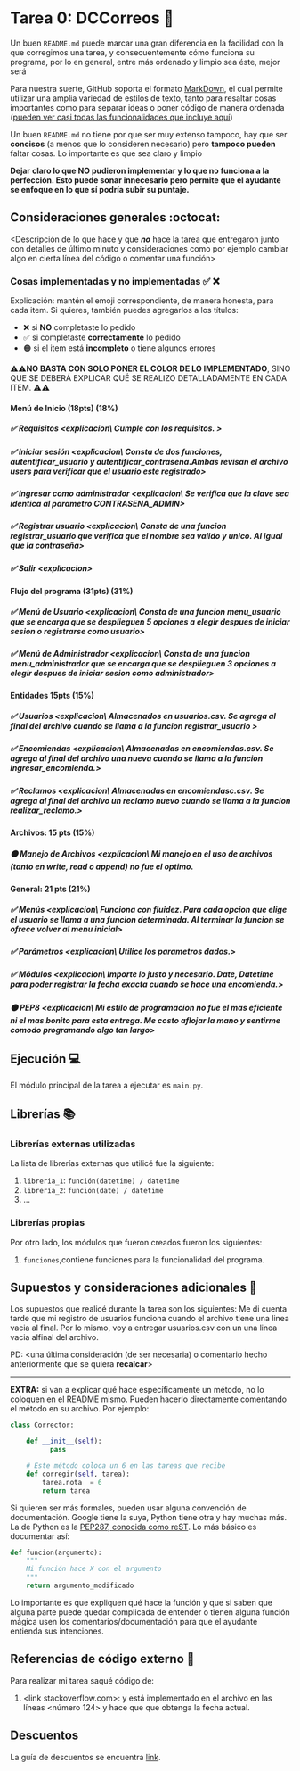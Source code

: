 # Tarea 0: DCCorreos :school_satchel:


Un buen ```README.md``` puede marcar una gran diferencia en la facilidad con la que corregimos una tarea, y consecuentemente cómo funciona su programa, por lo en general, entre más ordenado y limpio sea éste, mejor será 

Para nuestra suerte, GitHub soporta el formato [MarkDown](https://es.wikipedia.org/wiki/Markdown), el cual permite utilizar una amplia variedad de estilos de texto, tanto para resaltar cosas importantes como para separar ideas o poner código de manera ordenada ([pueden ver casi todas las funcionalidades que incluye aquí](https://github.com/adam-p/markdown-here/wiki/Markdown-Cheatsheet))

Un buen ```README.md``` no tiene por que ser muy extenso tampoco, hay que ser **concisos** (a menos que lo consideren necesario) pero **tampoco pueden** faltar cosas. Lo importante es que sea claro y limpio 

**Dejar claro lo que NO pudieron implementar y lo que no funciona a la perfección. Esto puede sonar innecesario pero permite que el ayudante se enfoque en lo que sí podría subir su puntaje.**

## Consideraciones generales :octocat:

<Descripción de lo que hace y que **_no_** hace la tarea que entregaron junto
con detalles de último minuto y consideraciones como por ejemplo cambiar algo
en cierta línea del código o comentar una función>

### Cosas implementadas y no implementadas :white_check_mark: :x:

Explicación: mantén el emoji correspondiente, de manera honesta, para cada item. Si quieres, también puedes agregarlos a los títulos:
- ❌ si **NO** completaste lo pedido
- ✅ si completaste **correctamente** lo pedido
- 🟠 si el item está **incompleto** o tiene algunos errores

**⚠️⚠️NO BASTA CON SOLO PONER EL COLOR DE LO IMPLEMENTADO**,
SINO QUE SE DEBERÁ EXPLICAR QUÉ SE REALIZO DETALLADAMENTE EN CADA ITEM.
⚠️⚠️
#### Menú de Inicio (18pts) (18%)
##### ✅ Requisitos <explicacion\ Cumple con los requisitos. >
##### ✅ Iniciar sesión <explicacion\ Consta de dos funciones, autentificar_usuario y autentificar_contrasena.Ambas revisan el archivo users para verificar que el usuario este registrado>
##### ✅ Ingresar como administrador <explicacion\ Se verifica que la clave sea identica al parametro CONTRASENA_ADMIN>
##### ✅ Registrar usuario <explicacion\ Consta de una funcion registrar_usuario que verifica que el nombre sea valido y unico. Al igual que la contraseña>
##### ✅ Salir <explicacion\>
#### Flujo del programa (31pts) (31%) 
##### ✅ Menú de Usuario <explicacion\ Consta de una funcion menu_usuario que se encarga que se desplieguen 5 opciones a elegir despues de iniciar sesion o registrarse como usuario>
##### ✅ Menú de Administrador <explicacion\ Consta de una funcion menu_administrador que se encarga que se desplieguen 3 opciones a elegir despues de iniciar sesion como administrador>
#### Entidades 15pts (15%)
##### ✅ Usuarios <explicacion\ Almacenados en usuarios.csv. Se agrega al final del archivo cuando se llama a la funcion registrar_usuario >
##### ✅ Encomiendas <explicacion\ Almacenadas en encomiendas.csv. Se agrega al final del archivo una nueva cuando se llama a la funcion ingresar_encomienda.>
##### ✅ Reclamos <explicacion\ Almacenadas en encomiendasc.csv. Se agrega al final del archivo un reclamo nuevo cuando se llama a la funcion realizar_reclamo.>
#### Archivos: 15 pts (15%)
##### 🟠 Manejo de Archivos <explicacion\ Mi manejo en el uso de archivos (tanto en write, read o append) no fue el optimo.
>
#### General: 21 pts (21%)
##### ✅ Menús <explicacion\ Funciona con fluidez. Para cada opcion que elige el usuario se llama a una funcion determinada. Al terminar la funcion se ofrece volver al menu inicial>
##### ✅ Parámetros <explicacion\ Utilice los parametros dados.>
##### ✅ Módulos <explicacion\ Importe lo justo y necesario. Date, Datetime para poder registrar la fecha exacta cuando se hace una encomienda.>
##### 🟠 PEP8 <explicacion\ Mi estilo de programacion no fue el mas eficiente ni el mas bonito para esta entrega. Me costo aflojar la mano y sentirme comodo programando algo tan largo>
## Ejecución :computer:
El módulo principal de la tarea a ejecutar es  ```main.py```. 

## Librerías :books:
### Librerías externas utilizadas
La lista de librerías externas que utilicé fue la siguiente:

1. ```libreria_1```: ```función(datetime) / datetime```
2. ```librería_2```: ```función(date) / datetime``` 
3. ...

### Librerías propias
Por otro lado, los módulos que fueron creados fueron los siguientes:

1. ```funciones```,contiene funciones para la funcionalidad del programa.

## Supuestos y consideraciones adicionales :thinking:
Los supuestos que realicé durante la tarea son los siguientes:
Me di cuenta tarde que mi registro de usuarios funciona cuando el archivo tiene una linea vacia al final. Por lo mismo, voy a entregar usuarios.csv con un una linea vacia alfinal del archivo.


PD: <una última consideración (de ser necesaria) o comentario hecho anteriormente que se quiera **recalcar**>


-------


**EXTRA:** si van a explicar qué hace específicamente un método, no lo coloquen en el README mismo. Pueden hacerlo directamente comentando el método en su archivo. Por ejemplo:

```python
class Corrector:

    def __init__(self):
          pass

    # Este método coloca un 6 en las tareas que recibe
    def corregir(self, tarea):
        tarea.nota  = 6
        return tarea
```

Si quieren ser más formales, pueden usar alguna convención de documentación. Google tiene la suya, Python tiene otra y hay muchas más. La de Python es la [PEP287, conocida como reST](https://www.python.org/dev/peps/pep-0287/). Lo más básico es documentar así:

```python
def funcion(argumento):
    """
    Mi función hace X con el argumento
    """
    return argumento_modificado
```
Lo importante es que expliquen qué hace la función y que si saben que alguna parte puede quedar complicada de entender o tienen alguna función mágica usen los comentarios/documentación para que el ayudante entienda sus intenciones.

## Referencias de código externo :book:

Para realizar mi tarea saqué código de:
1. \<link stackoverflow.com>:  y está implementado en el archivo <funciones> en las líneas <número 124> y hace que que obtenga la fecha actual.



## Descuentos
La guía de descuentos se encuentra [link](https://github.com/IIC2233/syllabus/blob/main/Tareas/Descuentos.md).
